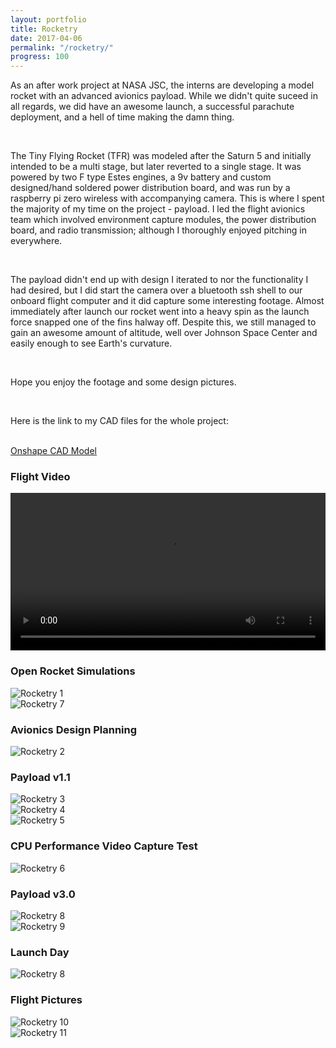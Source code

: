 ```yaml
---
layout: portfolio
title: Rocketry
date: 2017-04-06
permalink: "/rocketry/"
progress: 100
---
```



As an after work project at NASA JSC, the interns are developing a model rocket with an advanced avionics payload. While we didn't quite suceed in all regards, we did have an awesome launch, a successful parachute deployment, and a hell of time making the damn thing.

<br>

The Tiny Flying Rocket (TFR) was modeled after the Saturn 5 and initially intended to be a multi stage, but later reverted to a single stage. It was powered by two F type Estes engines, a 9v battery and custom designed/hand soldered power distribution board, and was run by a raspberry pi zero wireless with accompanying camera. This is where I spent the majority of my time on the project - payload. I led the flight avionics team which involved environment capture modules, the power distribution board, and radio transmission; although I thoroughly enjoyed pitching in everywhere.

<br>

The payload didn't end up with design I iterated to nor the functionality I had desired, but I did start the camera over a bluetooth ssh shell to our onboard flight computer and it did capture some interesting footage. Almost immediately after launch our rocket went into a heavy spin as the launch force snapped one of the fins halway off. Despite this, we still managed to gain an awesome amount of altitude, well over Johnson Space Center and easily enough to see Earth's curvature.

<br>

Hope you enjoy the footage and some design pictures.

<br>

Here is the link to my CAD files for the whole project:

<br>

<a class="button" href="https://cad.onshape.com/documents/adb43eb78a07dba701e06bab/w/d7c83f208011129520ce11ed/e/ddaf249dd62ee58aeb24948d">
Onshape CAD Model
</a>

<br>

### Flight Video
<video width="100%" controls>
    <source src="/assets/img/portfolio/rocketry/rocketry-video.mp4" type="video/mp4">
    Your broswer does not support the video tag.
</video>
<br>

### Open Rocket Simulations
![Rocketry 1](/assets/img/portfolio/rocketry/rocketry-1.jpg)
<br>
![Rocketry 7](/assets/img/portfolio/rocketry/rocketry-7.png)
<br>

### Avionics Design Planning
![Rocketry 2](/assets/img/portfolio/rocketry/rocketry-2.jpg)
<br>

### Payload v1.1
![Rocketry 3](/assets/img/portfolio/rocketry/rocketry-3.jpg)
<br>
![Rocketry 4](/assets/img/portfolio/rocketry/rocketry-4.jpg)
<br>
![Rocketry 5](/assets/img/portfolio/rocketry/rocketry-5.jpg)
<br>

### CPU Performance Video Capture Test
![Rocketry 6](/assets/img/portfolio/rocketry/rocketry-6.jpg)
<br>


### Payload v3.0
![Rocketry 8](/assets/img/portfolio/rocketry/rocketry-8.png)
<br>
![Rocketry 9](/assets/img/portfolio/rocketry/rocketry-9.png)
<br>

### Launch Day
<!-- ![Rocketry 7](/assets/img/portfolio/rocketry/rocketry-7.jpg)
<br> -->
![Rocketry 8](/assets/img/portfolio/rocketry/rocketry-8.jpg)
<br>

### Flight Pictures
![Rocketry 10](/assets/img/portfolio/rocketry/rocketry-10.png)
<br>
![Rocketry 11](/assets/img/portfolio/rocketry/rocketry-11.png)
